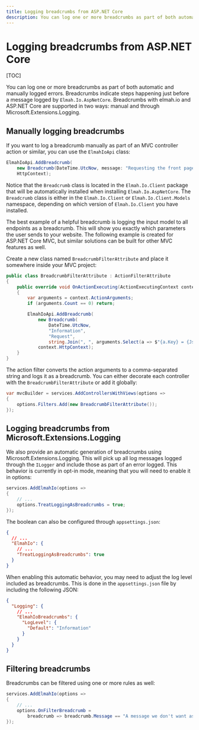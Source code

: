 ```yaml
---
title: Logging breadcrumbs from ASP.NET Core
description: You can log one or more breadcrumbs as part of both automatic and manually logged errors. Learn how to set it up to understand why errors happen.
---
```


# Logging breadcrumbs from ASP.NET Core

[TOC]

You can log one or more breadcrumbs as part of both automatic and manually logged errors. Breadcrumbs indicate steps happening just before a message logged by `Elmah.Io.AspNetCore`. Breadcrumbs with elmah.io and ASP.NET Core are supported in two ways: manual and through Microsoft.Extensions.Logging.

## Manually logging breadcrumbs

If you want to log a breadcrumb manually as part of an MVC controller action or similar, you can use the `ElmahIoApi` class:

```csharp
ElmahIoApi.AddBreadcrumb(
    new Breadcrumb(DateTime.UtcNow, message: "Requesting the front page"),
    HttpContext);
```

Notice that the `Breadcrumb` class is located in the `Elmah.Io.Client` package that will be automatically installed when installing `Elmah.Io.AspNetCore`. The `Breadcrumb` class is either in the `Elmah.Io.Client` or `Elmah.Io.Client.Models` namespace, depending on which version of `Elmah.Io.Client` you have installed.

The best example of a helpful breadcrumb is logging the input model to all endpoints as a breadcrumb. This will show you exactly which parameters the user sends to your website. The following example is created for ASP.NET Core MVC, but similar solutions can be built for other MVC features as well.

Create a new class named `BreadcrumbFilterAttribute` and place it somewhere inside your MVC project:

```csharp
public class BreadcrumbFilterAttribute : ActionFilterAttribute
{
    public override void OnActionExecuting(ActionExecutingContext context)
    {
        var arguments = context.ActionArguments;
        if (arguments.Count == 0) return;

        ElmahIoApi.AddBreadcrumb(
            new Breadcrumb(
                DateTime.UtcNow,
                "Information",
                "Request",
                string.Join(", ", arguments.Select(a => $"{a.Key} = {JsonSerializer.Serialize(a.Value)}"))),
            context.HttpContext);
    }
}
```

The action filter converts the action arguments to a comma-separated string and logs it as a breadcrumb. You can either decorate each controller with the `BreadcrumbFilterAttribute` or add it globally:

```csharp
var mvcBuilder = services.AddControllersWithViews(options =>
{
    options.Filters.Add(new BreadcrumbFilterAttribute());
});
```

## Logging breadcrumbs from Microsoft.Extensions.Logging

We also provide an automatic generation of breadcrumbs using Microsoft.Extensions.Logging. This will pick up all log messages logged through the `ILogger` and include those as part of an error logged. This behavior is currently in opt-in mode, meaning that you will need to enable it in options:

```csharp
services.AddElmahIo(options =>
{
    // ...
    options.TreatLoggingAsBreadcrumbs = true;
});
```

The boolean can also be configured through `appsettings.json`:

```json
{
  // ...
  "ElmahIo": {
    // ...
    "TreatLoggingAsBreadcrumbs": true
  }
}
```

When enabling this automatic behavior, you may need to adjust the log level included as breadcrumbs. This is done in the `appsettings.json` file by including the following JSON:

```json
{
  "Logging": {
    // ...
    "ElmahIoBreadcrumbs": {
      "LogLevel": {
        "Default": "Information"
      }
    }
  }
}
```

## Filtering breadcrumbs

Breadcrumbs can be filtered using one or more rules as well:

```csharp
services.AddElmahIo(options =>
{
    // ...
    options.OnFilterBreadcrumb =
        breadcrumb => breadcrumb.Message == "A message we don't want as a breadcrumb";
});
```